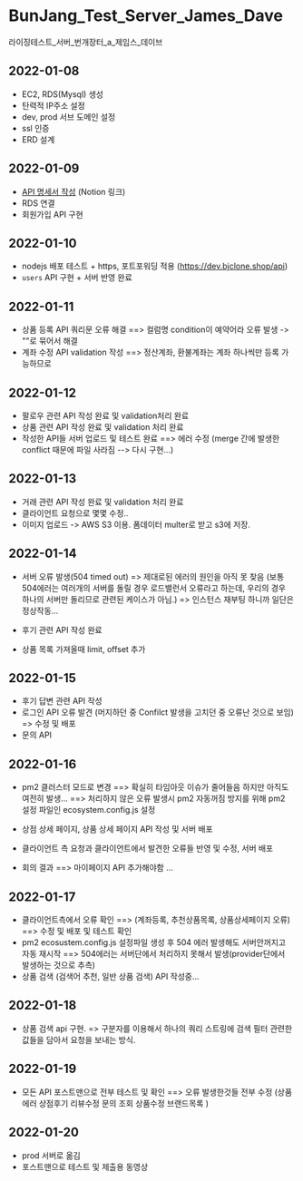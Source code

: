 # BunJang_Test_Server_James_Dave
라이징테스트_서버_번개장터_a_제임스_데이브


## 2022-01-08

* EC2, RDS(Mysql) 생성
* 탄력적 IP주소 설정
* dev, prod 서브 도메인 설정
* ssl 인증
* ERD 설계


## 2022-01-09

* [API 명세서 작성](https://bunjang-test.notion.site/f4f3d67f8a3f4171ae674ace507406ee) (Notion 링크)
* RDS 연결 
* 회원가입 API 구현


## 2022-01-10

* nodejs 배포 테스트 + https, 포트포워딩 적용 (https://dev.bjclone.shop/api)
* `users` API 구현 + 서버 반영 완료

## 2022-01-11

* 상품 등록 API 쿼리문 오류 해결 ==> 컬럼명 condition이 예약어라 오류 발생 -> ""로 묶어서 해결
* 계좌 수정 API validation 작성 ==> 정산계좌, 환불계좌는 계좌 하나씩만 등록 가능하므로 


## 2022-01-12

* 팔로우 관련 API 작성 완료 및 validation처리 완료
* 상품 관련 API 작성 완료 및 validation 처리 완료
* 작성한 API들 서버 업로드 및 테스트 완료 ==> 에러 수정 (merge 간에 발생한 conflict 때문에 파일 사라짐 --> 다시 구현...)

## 2022-01-13

* 거래 관련 API 작성 완료 및 validation 처리 완료
* 클라이언트 요청으로 몇몇 수정..
* 이미지 업로드 -> AWS S3 이용. 폼데이터 multer로 받고 s3에 저장.

## 2022-01-14

* 서버 오류 발생(504 timed out) => 제대로된 에러의 원인을 아직 못 찾음 (보통 504에러는 여러개의 서버를 돌릴 경우 로드밸런서 오류라고 하는데, 우리의 경우 하나의 서버만 돌리므로
관련된 케이스가 아님.) => 인스턴스 재부팅 하니까 일단은 정상작동... 

* 후기 관련 API 작성 완료
* 상품 목록 가져올때 limit, offset 추가

## 2022-01-15

* 후기 답변 관련 API 작성
* 로그인 API 오류 발견 (머지하던 중 Confilct 발생을 고치던 중 오류난 것으로 보임) => 수정 및 배포
* 문의 API 

## 2022-01-16

* pm2 클러스터 모드로 변경 ==> 확실히 타임아웃 이슈가 줄어들음 하지만 아직도 여전히 발생... ==> 처리하지 않은 오류 발생시 pm2 자동꺼짐 방지를 위해 
pm2 설정 파일인 ecosystem.config.js 설정

* 상점 상세 페이지, 상품 상세 페이지 API 작성 및 서버 배포
* 클라이언트 측 요청과 클라이언트에서 발견한 오류들 반영 및 수정, 서버 배포
* 회의 결과 ==> 마이페이지 API 추가해야함 ... 

## 2022-01-17

* 클라이언트측에서 오류 확인 ==> (계좌등록, 추천상품목록, 상품상세페이지 오류) ==> 수정 및 배포 및 테스트 확인
* pm2 ecosustem.config.js 설정파일 생성 후 504 에러 발생해도 서버안꺼지고 자동 재시작 ==> 504에러는 서버단에서 처리하지 못해서 발생(provider단에서 발생하는 것으로 추측)
* 상품 검색 (검색어 추천, 일반 상품 검색) API 작성중...

## 2022-01-18

* 상품 검색 api 구현. => 구분자를 이용해서 하나의 쿼리 스트링에 검색 필터 관련한 값들을 담아서 요청을 보내는 방식.

## 2022-01-19

* 모든 API 포스트맨으로 전부 테스트 및 확인 ==> 오류 발생한것들 전부 수정 (상품에러
상점후기
리뷰수정
문의 조회
상품수정
브랜드목록
)

## 2022-01-20

* prod 서버로 옮김
* 포스트맨으로 테스트 및 제출용 동영상 
